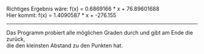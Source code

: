 Richtiges Ergebnis wäre: f(x) = 0.6869166 * x +  76.89601688    <br>
Hier kommt:              f(x) = 1.4090587 * x + -276.155

--------------------

Das Programm probiert alle möglichen Graden durch und gibt am Ende die zurück, <br>
die den kleinsten Abstand zu den Punkten hat.